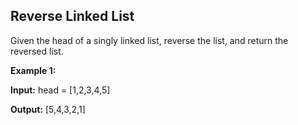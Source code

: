 ## Reverse Linked List

Given the head of a singly linked list, reverse the list, and return the reversed list.

**Example 1:**

**Input:** head = [1,2,3,4,5]

**Output:** [5,4,3,2,1]